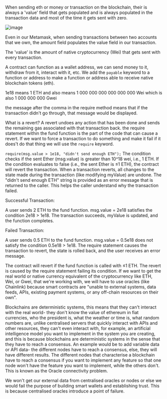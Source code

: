 When sending eth or money or transaction on the blockchain, their is always a 'value' field that gets populated and is always populated in the transaction data and most of the time it gets sent with zero.

![image](https://github.com/user-attachments/assets/16b33760-8b46-4e30-84ad-8a2cb02c52ea)

Even in our Metamask, when sending transactions between two accounts that we own, the amount field populates the value field in our transaction.

The 'value' is the amount of native cryptocurrency (Wei) that gets sent with every transaction.

A contract can function as a wallet address, we can send money to it, withdraw from it, interact with it, etc. We add the `payable` keyword to a function or address to make a function or address able to receive native blockchain tokens (eth).

1e18 means 1 ETH and also means 1 000 000 000 000 000 000 Wei which is also 1 000 000 000 Gwei

the message after the comma in the require method means that if the transaction didn't go through, that message would be displayed.

What is a revert? A revert undoes any action that has been done and sends the remaining gas associated with that transaction back.
the require statement within the fund function is the part of the code that can cause a revert. If we want to force a transaction to do something and make it fail if it does't do that thing we will use the `require` keyword.

`require(msg.value > 1e18, "didn't send enough ETH");`
The condition checks if the sent Ether (msg.value) is greater than 10^18  wei, i.e., 1 ETH.
If the condition evaluates to false (i.e., the sent Ether is ≤1 ETH), the contract will revert the transaction. When a transaction reverts, all changes to the state made during the transaction (like modifying myValue) are undone. The "didn't send enough ETH" string is provided as an error message that is returned to the caller. This helps the caller understand why the transaction failed. 

Successful Transaction:

A user sends 2 ETH to the fund function.
msg.value = 2e18 satisfies the condition 2e18 > 1e18.
The transaction succeeds, myValue is updated, and the function completes.

Failed Transaction:

A user sends 0.5 ETH to the fund function.
msg.value = 0.5e18 does not satisfy the condition 0.5e18 > 1e18.
The require statement causes the transaction to revert, the state is rolled back, and the user receives an error message.

The contract will revert if the fund function is called with ≤1 ETH. The revert is caused by the require statement failing its condition.
If we want to get the real world or native currency equivalent of the cryptocurrency like ETH, Wei, or Gwei, that we're working with, we will have to use oracles (like Chainlink) because smart contracts are "unable to external systems, data feeds, APIs, existing payment systems, or any off-chain resources on their own".

Blockchains are deterministic systems, this means that they can't interact with the real world- they don't know the value of ethereum in fiat currencies, who the president is, what the weather or time is, what random numbers are, unlike centralised servers that quickly interact with APIs and other resources, they can't even interact with, for example, an artificial intelligence model you want to implement in the system you are creating, and this is because blockchains are deterministic systems in the sense that they have to reach a consensus. An example would be to add variable data or API data- the different nodes have to reach a consensus, else, they will have different results.
The different nodes that characterise a blockchain have to reach a consensus if you want to implement any feature so that one node won't have the feature you want to implement, while the others don't. This is known as the Oracle connectivity problem.

We won't get our external data from centralised oracles or nodes or else we would fail the purpose of building smart wallets and establishing trust. This is because centralised oracles introduce a point of failure.
